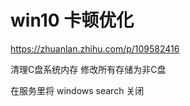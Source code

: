 # win10 卡顿优化
https://zhuanlan.zhihu.com/p/109582416

清理C盘系统内存
修改所有存储为非C盘


在服务里将 windows search 关闭

